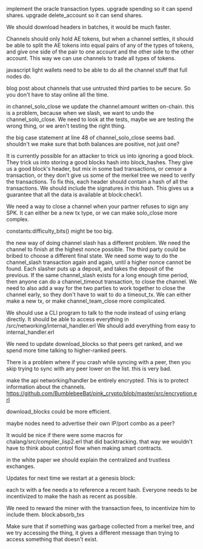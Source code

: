 implement the oracle transaction types.
upgrade spending so it can spend shares.
upgrade delete_account so it can send shares.

We should download headers in batches, it would be much faster.

Channels should only hold AE tokens, but when a channel settles, it should be able to split the AE tokens into equal pairs of any of the types of tokens, and give one side of the pair to one account and the other side to the other account. This way we can use channels to trade all types of tokens.

javascript light wallets need to be able to do all the channel stuff that full nodes do.



blog post about channels that use untrusted third parties to be secure. So you don't have to stay online all the time.


in channel_solo_close we update the channel:amount written on-chain. this is a problem, because when we slash, we want to undo the channel_solo_close.
We need to look at the tests, maybe we are testing the wrong thing, or we aren't testing the right thing.

the big case statement at line 48 of channel_solo_close seems bad. shouldn't we make sure that both balances are positive, not just one?

It is currently possible for an attacker to trick us into ignoring a good block. They trick us into storing a good blocks hash into block_hashes. They give us a good block's header, but mix in some bad transactions, or censor a transaction, or they don't give us some of the merkel tree we need to verify the transactions.
To fix this, each header should contain a hash of all the transactions. We should include the signatures in this hash. This gives us a guarantee that all the data is available at block:check1.

We need a way to close a channel when your partner refuses to sign any SPK. It can either be a new tx type, or we can make solo_close more complex.


constants:difficulty_bits() might be too big.


the new way of doing channel slash has a different problem.
We need the channel to finish at the highest nonce possible. The third party could be bribed to choose a different final state.
We need some way to do the channel_slash transaction again and again, until a higher nonce cannot be found.
Each slasher puts up a deposit, and takes the deposit of the previous.
If the same channel_slash exists for a long enough time period, then anyone can do a channel_timeout transaction, to close the channel.
We need to also add a way for the two parties to work together to close the channel early, so they don't have to wait to do a timeout_tx. We can either make a new tx, or make channel_team_close more complicated.


We should use a CLI program to talk to the node instead of using erlang directly.
It should be able to access everything in /src/networking/internal_handler.erl
We should add everything from easy to internal_handler.erl

We need to update download_blocks so that peers get ranked, and we spend more time talking to higher-ranked peers.

There is a problem where if you crash while syncing with a peer, then you skip trying to sync with any peer lower on the list. this is very bad.

make the api networking/handler be entirely encrypted. This is to protect information about the channels. https://github.com/BumblebeeBat/pink_crypto/blob/master/src/encryption.erl

download_blocks could be more efficient.

maybe nodes need to advertise their own IP/port combo as a peer?

It would be nice if there were some macros for chalang/src/compiler_lisp2.erl that did backtracking. that way we wouldn't have to think about control flow when making smart contracts.


in the white paper we should explain the centralized and trustless exchanges.


Updates for next time we restart at a genesis block:


each tx with a fee needs a to reference a recent hash. Everyone needs to be incentivized to make the hash as recent as possible.


We need to reward the miner with the transaction fees, to incentivize him to include them. block:absorb_txs

Make sure that if something was garbage collected from a merkel tree, and we try accessing the thing, it gives a different message than trying to access something that doesn't exist.